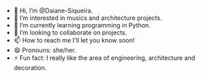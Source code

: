 - 👋 Hi, I’m @Daiane-Siqueira.
- 👀 I’m interested in musics and architecture projects.
- 🌱 I’m currently learning programming in Python.
- 💞️ I’m looking to collaborate on projects.
- 📫 How to reach me I'll let you know soon!
- 😄 Pronouns: she/her.
- ⚡ Fun fact: I really like the area of ​​engineering, architecture and decoration.

<!---
Daiane-Siqueira/Daiane-Siqueira is a ✨ special ✨ repository because its `README.md` (this file) appears on your GitHub profile.
You can click the Preview link to take a look at your changes.
--->
